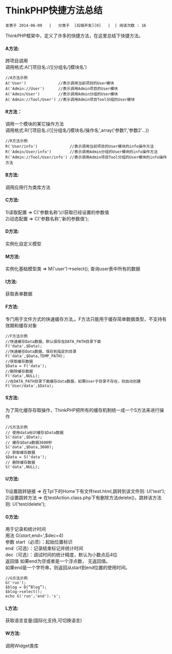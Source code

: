 # ThinkPHP快捷方法总结 

    发表于 2014-06-09   |   分类于  [后端开发][0]   |  | 阅读次数 : 16

ThinkPHP框架中，定义了许多的快捷方法，在这里总结下快捷方法。

#### A方法:

跨项目调用  
调用格式:A('[项目名://][分组名/]模块名')

    //A方法示例
    A('User')              //表示调用当前项目的User模块
    A('Admin://User')      //表示调用Admin项目的User模块
    A('Admin/User')        //表示调用Admin分组的User模块
    A('Admin://Tool/User') //表示调用Admin项目Tool分组的User模块

#### R方法：

调用一个模块的某它操作方法  
调用格式:R('[项目名://][分组名/]模块名/操作名',array('参数1','参数2'…))

    //R方法示例
    R('User/info')              //表示调用当前项目的User模块的info操作方法
    R('Admin/User/info')        //表示调用Admin分组的User模块的info操作方法
    R('Admin://Tool/User/info') //表示调用Admin项目Tool分组的User模块的info操作方法

#### B方法:

调用应用行为类库方法

#### C方法:

1)读取配置 => C('参数名称')//获取已经设置的参数值  
2)动态配置 => C('参数名称','新的参数值');

#### D方法:

实例化自定义模型

#### M方法:

实例化基础模型类 => M('user')->select(); 查询user表中所有的数据

#### I方法:

获取表单数据

#### F方法:

专门用于文件方式的快速缓存方法,。F方法只能用于缓存简单数据类型，不支持有效期和缓存对象

    //F方法示例
    //快速缓存Data数据，默认保存在DATA_PATH目录下面
    F('data',$Data);
    //快速缓存Data数据，保存到指定的目录
    F('data',$Data,TEMP_PATH);
    //获取缓存数据
    $Data = F('data');
    //删除缓存数据
    F('data',NULL);
    //在DATA_PATH目录下面缓存data数据，如果User子目录不存在，则自动创建
    F('User/data',$Data);

#### S方法:

为了简化缓存存取操作，ThinkPHP把所有的缓存机制统一成一个S方法来进行操作

    //S方法示例  
    // 使用data标识缓存$Data数据  
    S('data',$Data);  
    // 缓存$Data数据3600秒  
    S('data',$Data,3600);  
    // 获取缓存数据  
    $Data = S('data');  
    // 删除缓存数据  
    S('data',NULL);

  
#### U方法:

1)设置跳转链接 => 在Tpl下的Home下有文件test.html,跳转到该文件则: U('test');  
2)设置跳转方法 => 在testAction.class.php下有删除方法delete()，跳转该方法则: U('test/delete');

#### G方法:

用于记录和统计时间  
用法 G($start,$end=',$dec=4)  
参数 start（必须）：起始位置标识  
end（可选）：记录结束标记并统计时间  
dec（可选）：调试时间的统计精度，默认为小数点后4位  
返回值 如果end为空或者是一个浮点数， 无返回值。  
如果end是一个字符串，则返回从start到end位置的使用时间。

    //G方法示例  
    G('run');  
    $blog = D(“Blog”);  
    $blog->select();  
    echo G('run','end').'s';

  
#### L方法:

获取语言变量(国际化支持,可切换语言)

#### W方法:

调用Widget类库

[0]: /categories/后端开发/